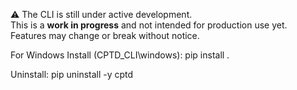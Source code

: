 ⚠️ The CLI is still under active development.  
This is a **work in progress** and not intended for production use yet.  
Features may change or break without notice.


For Windows
Install (CPTD_CLI\windows\): 
pip install .

Uninstall:
pip uninstall -y cptd
